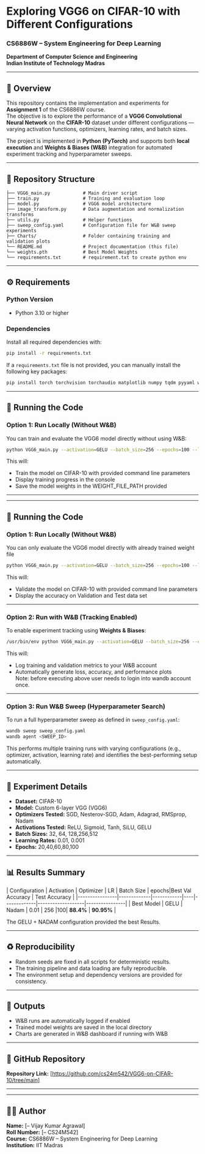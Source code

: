 # Exploring VGG6 on CIFAR-10 with Different Configurations

### CS6886W – System Engineering for Deep Learning  
**Department of Computer Science and Engineering**  
**Indian Institute of Technology Madras**

---

## 📘 Overview
This repository contains the implementation and experiments for **Assignment 1** of the CS6886W course.  
The objective is to explore the performance of a **VGG6 Convolutional Neural Network** on the **CIFAR-10** dataset under different configurations — varying activation functions, optimizers, learning rates, and batch sizes.  

The project is implemented in **Python (PyTorch)** and supports both **local execution** and **Weights & Biases (W&B)** integration for automated experiment tracking and hyperparameter sweeps.

---

## 🧩 Repository Structure
```
├── VGG6_main.py            # Main driver script
├── train.py                # Training and evaluation loop
├── model.py                # VGG6 model architecture
├── image_transform.py      # Data augmentation and normalization transforms
├── utils.py                # Helper functions
├── sweep_config.yaml       # Configuration file for W&B sweep experiments
├── Charts/                 # Folder containing training and validation plots
└── README.md               # Project documentation (this file)
└── weights.pth             # Best Model Weights
└── requirements.txt        # requirement.txt to create python env
```

---

## ⚙️ Requirements

### Python Version
- Python 3.10 or higher

### Dependencies
Install all required dependencies with:
```bash
pip install -r requirements.txt
```

If a `requirements.txt` file is not provided, you can manually install the following key packages:
```bash
pip install torch torchvision torchaudio matplotlib numpy tqdm pyyaml wandb
```

---

## 🚀 Running the Code

### **Option 1: Run Locally (Without W&B)**
You can train and evaluate the VGG6 model directly without using W&B:
```bash
python VGG6_main.py --activation=GELU --batch_size=256 --epochs=100 --learning_rate=0.01 --optimizer=Nadam --mode=train --weight_file_path=WEIGHT_FILE_PATH
```
This will:
- Train the model on CIFAR-10  with provided command line parameters 
- Display training progress in the console  
- Save the model weights in the WEIGHT_FILE_PATH provided

---

---

## 🚀 Running the Code

### **Option 1: Run Locally (Without W&B)**
You can only evaluate the VGG6 model directly with already trained weight file
```bash
python VGG6_main.py --activation=GELU --batch_size=256 --epochs=100 --learning_rate=0.01 --optimizer=Nadam --mode=val --weight_file_path=WEIGHT_FILE_PATH
```
This will:
- Validate the model on CIFAR-10  with provided command line parameters 
- Display the accuracy on Validation and Test data set 

---

### **Option 2: Run with W&B (Tracking Enabled)**
To enable experiment tracking using **Weights & Biases**:
```bash
/usr/bin/env python VGG6_main.py --activation=GELU --batch_size=256 --epochs=100 --learning_rate=0.01 --mode=train --optimizer=Nadam --wandb_mode=wandb_standalone
```
This will:
- Log training and validation metrics to your W&B account  
- Automatically generate loss, accuracy, and performance plots  
Note: before executing above user needs to login into wandb account once.

---

### **Option 3: Run W&B Sweep (Hyperparameter Search)**
To run a full hyperparameter sweep as defined in `sweep_config.yaml`:
```bash
wandb sweep sweep_config.yaml
wandb agent <SWEEP_ID>
```
This performs multiple training runs with varying configurations (e.g., optimizer, activation, learning rate) and identifies the best-performing setup automatically.

---

## 🧪 Experiment Details

- **Dataset:** CIFAR-10  
- **Model:** Custom 6-layer VGG (VGG6)  
- **Optimizers Tested:** SGD, Nesterov-SGD, Adam, Adagrad, RMSprop, Nadam  
- **Activations Tested:** ReLU, Sigmoid, Tanh, SiLU, GELU  
- **Batch Sizes:** 32, 64, 128,256,512 
- **Learning Rates:** 0.01, 0.001  
- **Epochs:** 20,40,60,80,100

---

## 📊 Results Summary

| Configuration | Activation | Optimizer | LR | Batch Size | epochs|Best Val Accuracy | Test Accuracy |
|----------------|-------------|------------|----|-------------|-------------------|----------------|
| Best Model | GELU | Nadam | 0.01 | 256 |100| **88.4%** | **90.95%** |

The GELU + NADAM configuration provided the best Results.

---

## ♻️ Reproducibility

- Random seeds are fixed in all scripts for deterministic results.  
- The training pipeline and data loading are fully reproducible.  
- The environment setup and dependency versions are provided for consistency.  

---

## 📁 Outputs
- W&B runs are automatically logged if enabled  
- Trained model weights are saved in the local directory 
- Charts are generated in W&B dashboard if running with W&B 

---

## 🔗 GitHub Repository
**Repository Link:** [https://github.com/cs24m542/VGG6-on-CIFAR-10/tree/main]

---



---

## 🧑‍💻 Author
**Name:** [– Vijay Kumar Agrawal]  
**Roll Number:** [– CS24M542]  
**Course:** CS6886W – System Engineering for Deep Learning  
**Institution:** IIT Madras  

